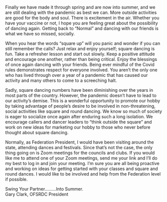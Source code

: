Finally we have made it through spring and are now into summer, and we are still dealing with the pandemic as best we can.  More outside activities are good for the body and soul.  There is excitement in the air.  Whether you have your vaccine or not, I hope you are feeling great about the possibility of dancing again.  Getting back to “Normal” and dancing with our friends is what we have so missed, socially.

When you hear the words “square up” will you panic and wonder if you can still remember the calls?  Just relax and enjoy yourself; square dancing is fun.    Take a refresher lesson and start out slowly.  Keep a positive attitude and encourage one another, rather than being critical.  Enjoy the blessings of once again dancing with your friends.  Being ever mindful of the Covid rules demonstrates respect for everyone involved.  You aren’t the only one who has lived through over a year of a pandemic that has caused our activity and many others to come to a screeching halt.

Sadly, square dancing numbers have been diminishing over the years in most parts of the country. However, the pandemic doesn’t have to lead to our activity’s demise.  This is a wonderful opportunity to promote our hobby by taking advantage of people’s desire to be involved in non-threatening, social activities like square and round dancing.  We know so much of society is eager to socialize once again after enduring such a long isolation.  We encourage callers and dancer leaders to “think outside the square” and work on new ideas for marketing our hobby to those who never before thought about square dancing.

Normally, as Federation President, I would have been visiting around the state, attending dances and festivals.  Since that’s not the case, the only thing going on is Zoom meetings for the councils and clubs.  If you would like me to attend one of your Zoom meetings, send me your link and I’ll do my best to log in and join your meeting.  I’m sure you are all being proactive and working on ideas for getting started with your classes and square and round dances.  I would like to be involved and help from the Federation level if possible.

Swing Your Partner………Into Summer.   
Gary Clark, OFSRDC President
